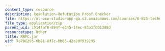 ```yaml
---
content_type: resource
description: Resolution-Refutation Proof Checker
file: https://ol-ocw-studio-app-qa.s3.amazonaws.com/courses/6-825-techniques-in-artificial-intelligence-sma-5504-fall-2002/7e7882956b818f7cbb8542a89f939295_RRPC.jar
file_type: application/zip
parent_uid: c614faf8-894f-e345-14ec-83a1fd01388d
resourcetype: Other
title: RRPC.jar
uid: 7e788295-6b81-8f7c-bb85-42a89f939295
---
```

